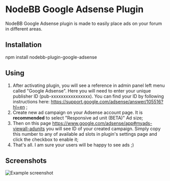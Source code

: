# NodeBB Google Adsense Plugin

NodeBB Google Adsense plugin is made to easily place ads on your forum in different areas.

## Installation

npm install nodebb-plugin-google-adsense

## Using

1. After activating plugin, you will see a reference in admin panel left menu called "Google Adsense". Here you will need to enter your unique publisher ID (pub-xxxxxxxxxxxxxxxx). You can find your ID by following instructions here: https://support.google.com/adsense/answer/105516?hl=en ;
2. Create new ad campaign on your Adsense account page. It is **recommended** to select "Responsive ad unit (BETA)" Ad size;
3. Then on this page https://www.google.com/adsense/app#myads-viewall-adunits you will see ID of your created campaign. Simply copy this number to any of available ad slots in plugin's settings page and click the checkbox to enable it;
4. That's all. I am sure your users will be happy to see ads ;)


## Screenshots

![Example screenshot](http://i.imgur.com/fK6w7u8.png)